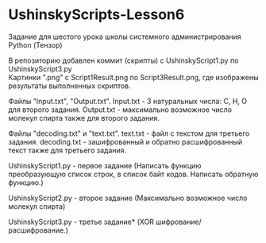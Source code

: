 # UshinskyScripts-Lesson6
Задание для шестого урока школы системного администрирования Python (Тензор)

В репозиторию добавлен коммит (скрипты) с UshinskyScript1.py по UshinskyScript3.py  
Картинки ".png" c Script1Result.png по Script3Result.png, где изображены результаты выполненных скриптов.    

Файлы "Input.txt", "Output.txt". 
Input.txt - 3 натуральных числа: C, H, O для второго задания. Output.txt - максимально возможное число молекул спирта также для второго задания.  

Файлы "decoding.txt" и "text.txt". text.txt - файл с текстом для третьего задания. decoding.txt - зашифрованный и обратно расшифрованный текст также для третьего задания.  


UshinskyScript1.py - первое задание (Написать функцию преобразующую список строк, в список байт кодов. Написать обратную функцию.)  

UshinskyScript2.py - второе задание (Максимально возможное число молекул спирта)  

UshinskyScript3.py - третье задание* (XOR шифрование/расшифрование.)
